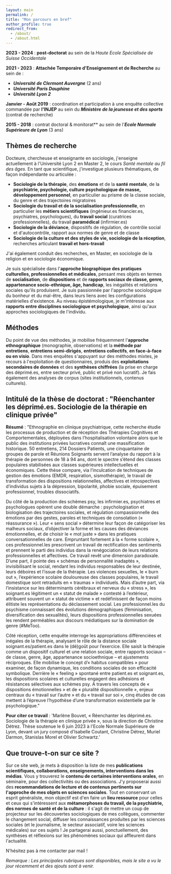 ```yaml
---
layout: main
permalink: /
title: "Mon parcours en bref"
author_profile: true
redirect_from: 
  - /about/
  - /about.html
---
```


**2023 - 2024** : **post-doctorat** au sein de la *Haute Ecole Spécialisée de Suisse Occidentale*

**2021 - 2023** : **Attachée Temporaire d'Enseignement et de Recherche** au sein de : 
- ***Université de Clermont Auvergne*** (2 ans)
- ***Université Paris Dauphine***
- ***Université Lyon 2***

**Janvier - Août 2019** : coordination et participation à une enquête collective commandée par **l'INJEP** au sein du ***Ministère de la jeunesse et des sports*** (contrat de recherche)

**2015 - 2018** : contrat doctoral & monitorat** au sein de l'***Ecole Normale Supérieure de Lyon*** (3 ans)

## Thèmes de recherche

Docteure, chercheuse et enseignante en sociologie, j'enseigne actuellement à l'Université Lyon 2 en Master 2, le cours *Santé mentale au fil des âges*. En tant que scientifique, j'investigue plusieurs thématiques, de façon indépendante ou articulée :
- **Sociologie de la thérapie**, des **émotions** et de la **santé mentale**, de la **psychiatrie, psychologie, culture psychologique de masse, développement personnel**, en particulier au prisme de la classe sociale, du genre et des trajectoires migratoires  
- **Sociologie du travail et de la socialisation professionnelle**, en particulier les **métiers scientifiques** (ingénieur.es financier.es, psychiatres, psychologues), du **travail social** (curatrices professionnelles), du travail **paramédical** (infirmier.es)
- **Sociologie de la déviance**, dispositifs de régulation, de contrôle social et d'autocontrôle, rapport aux normes de genre et de classe
- **Sociologie de la culture et des styles de vie, sociologie de la réception**, recherches articulant **travail et hors-travail**

J'ai également conduit des recherches, en Master, en sociologie de la religion et en sociologie économique. 

Je suis spécialisée dans l'**approche biographique des pratiques culturelles, professionnelles et médicales**, pensant mes objets en termes de **socialisation**, de **dispositions** et de **rapports sociaux de classe, genre, appartenance socio-ethnique, âge, handicap**, les inégalités et relations sociales qu'ils produisent. Je suis passionnée par l'approche sociologique du bonheur et du mal-être, dans leurs liens avec les configurations matérielles d'existence. Au niveau épistémologique, je m'intéresse aux **rapports entre disciplines sociologique et psychologique**, ainsi qu'aux approches sociologiques de l'individu. 

## Méthodes

Du point de vue des méthodes, je mobilise fréquemment l'**approche ethnographique** (monographie, observations) et la **méthode par entretiens**, **entretiens semi-dirigés**, **entretiens collectifs**, **en face-à-face ou en visio**. Dans mes enquêtes s'appuyant sur des méthodes mixtes, je recours à l'exploitation de questionnaires, produis des **exploitations secondaires de données** et des **synthèses chiffrées** (la prise en charge des déprimé.es, entre secteur privé, public et privé non lucratif). Je fais également des analyses de corpus (sites institutionnels, contenus culturels).

## Intitulé de la thèse de doctorat : "Réenchanter les déprimé.es. Sociologie de la thérapie en clinique privée"

**Résumé** : "Ethnographie en clinique psychiatrique, cette recherche étudie les processus de production et de réception des Thérapies Cognitives et Comportementales, déployées dans l’hospitalisation volontaire alors que le public des institutions privées lucratives connaît une massification historique. 50 entretiens, 214 Dossiers Patients, une cinquantaine de groupes de parole et Réunions Soignants servent l’analyse du rapport à la thérapie de personnes de 18 à 94 ans, dont le spectre s’étend des classes populaires stabilisées aux classes supérieures intellectuelles et économiques. Cette thèse compare, via l’inculcation de techniques de gestion des émotions (EMDR, respiration, sismothérapie), le travail de transformation des dispositions relationnelles, affectives et introspectives d’individus sujets à la dépression, bipolarité, phobie sociale, épuisement professionnel, troubles dissociatifs. 

Du côté de la production des schèmes psy, les infirmier.es, psychiatres et psychologues opèrent une double démarche : psychologisation et biologisation des trajectoires sociales, et régulation compassionnelle des émotions par des gestes, paroles et techniques de consolation (« réassurance »). Leur « sens social » détermine leur façon de catégoriser les malheurs sociaux, d’objectiver la forme et les causes des déviances émotionnelles, et de choisir le « mot juste » dans les pratiques conversationnelles de care. Empruntant fortement à la « forme scolaire », ces professionnel.les prescrivent un travail de rectification des sentiments et prennent le parti des individus dans la renégociation de leurs relations professionnelles et affectives. Ce travail revêt une dimension paradoxale. D’une part, il pointe des « schémas de personnalité inadaptés », invisibilisant le social, rendant les individus responsables de leur destinée, leurs déboires et l’issue de la thérapie. Les violences sexuelles, le « burn out », l’expérience scolaire douloureuse des classes populaires, le travail domestique sont retraduits en « traumas » individuels. Mais d’autre part, via l’insistance sur les déterminants cérébraux et nerveux du « stress », les soignant.es légitiment un « statut de malade » contesté à l’extérieur, attribuent souvent un « statut de victime » et redéfinissent de façon moins élitiste les représentations du déclassement social. Les professionnel.les du psychisme connaissant des évolutions démographiques (féminisation, diversification des sexualités), leurs dispositions professionnelles sexuées les rendent perméables aux discours médiatiques sur la domination de genre (#MeToo). 

Côté réception, cette enquête interroge les appropriations différenciées et inégales de la thérapie, analysant le rôle de la distance sociale soignant.es/patient.es dans le (dé)goût pour l’exercice. Elle saisit la thérapie comme un dispositif culturel et une relation sociale, entre rapports sociaux – de classe, genre, âge, appartenance socioethnique – et ajustements réciproques. Elle mobilise le concept d’« habitus compatibles » pour examiner, de façon dynamique, les conditions sociales de son efficacité symbolique. Derrière le « feeling » spontané entre patient.es et soignant.es, les dispositions scolaires et culturelles engagent des adhésions et résistances sélectives aux schèmes psy. A travers les concepts de « dispositions émotionnelles » et de « pluralité dispositionnelle », enjeux centraux du « travail sur l’autre » et du « travail sur soi », cinq études de cas mettent à l’épreuve l’hypothèse d’une transformation existentielle par le psychologique."

**Pour citer ce travail** : 'Marlène Bouvet, « Réenchanter les déprimé.es. Sociologie de la thérapie en clinique privée », sous la direction de Christine Détrez. Thèse soutenue le 6 juin 2023 à l'Ecole Normale Supérieure de Lyon, devant un jury composé d'Isabelle Coutant, Christine Détrez, Muriel Darmon, Stanislas Morel et Olivier Schwartz.'

## Que trouve-t-on sur ce site ?

Sur ce site web, je mets à disposition la liste de mes **publications scientifiques, collaborations, enseignements, interventions dans les médias**. Vous y trouverez le **contenu de certaines interventions orales**, en séminaire, pour des collectivités ou des associations. J'y proposerai aussi des **recommandations de lecture et de contenus pertinents sur l'approche de mes objets en sciences sociales**. Tout en conservant un esprit généraliste, mon objectif est d'en faire un **lieu ressource** pour celles et ceux qui s'intéressent aux **métamorphoses du travail, de la psychiatrie, des normes de santé et de la culture** : il s'agit de mettre un coup de projecteur sur les découvertes sociologiques de mes collègues, commenter le changement social, diffuser les connaissances produites par les sciences sociales (et le journalisme, le secteur associatif, voire les sciences médicales) sur ces sujets ! Je partagerai aussi, ponctuellement, des synthèses et réflexions sur les phénomènes sociaux qui affleurent dans l'actualité.

N'hésitez pas à me contacter par mail !

*Remarque : Les principales rubriques sont disponibles, mais le site a vu le jour récemment et des ajouts sont à venir.*
